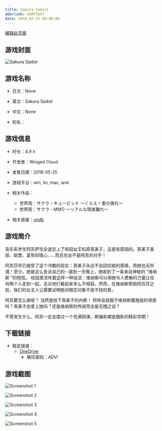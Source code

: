 ```yaml
---
title: Sakura Sadist
abbrlink: e88f3b5f
date: 2018-05-25 00:00:00
---
```

[编辑此页面](https://github.com/ACG-3/ADV3-source/blob/main/source/_posts/games/Sakura%20Sadist.md)

## 游戏封面

![Sakura Sadist](https://pan.timero.xyz/onedrive/img_lib_001/Sakura%20Sadist_cover.avif)


## 游戏名称

- 日文：None
- 英文：Sakura Sadist
- 中文：None

- 别名：


## 游戏信息

- 时长：4.9 h
- 开发者：Winged Cloud
- 发售日期：2018-05-25
- 游戏平台：win, lin, mac, and
- 相关作品：
   - 世界观：サクラ・キューピッド ～くらえ！愛の弾丸～
   - 世界观：サクラ・MMO ～リアルな現実離れ～

- 相关链接：[vndb](https://vndb.org/v23070)


## 游戏简介

音乐系学生阿苏萨完全迷恋上了校园女王松原真美子，这是有原因的。真美子美丽、聪慧、富有同情心......而且完全不是阿苏的对手！

阿苏莎早已接受了这个冷酷的现实：真美子永远不会回应她的感情，而她也无所谓！至少，她是这么告诉自己的--直到一天晚上，她收到了一条来自神秘的 "维纳斯 "的短信。
校园里流传着这样一种说法：维纳斯可以用她令人费解的力量让任何两个人走到一起，无论他们看起来多么不相容。然而，在维纳斯帮助阿苏莎之前，我们的女主人公需要证明她对暗恋对象不屈不挠的爱。

阿苏要怎么做呢？
当然是拍下真美子的内裤！
阿梓会屈服于维纳斯魔鬼般的诱惑吗？真美子会爱上她吗？还是维纳斯的传闻完全是无稽之谈？

不管发生什么，阿苏一定会度过一个充满阴谋、欺骗和裙底摄影的精彩学期！




## 下载链接

- 稳定链接：
    - [OneDrive](https://pan.timero.xyz/onedrive/adv_lib_001/Sakura%20Sadist)
        - 解压密码：ADV!



## 游戏截图


![Screenshot 1](https://pan.timero.xyz/onedrive/img_lib_001/Sakura%20Sadist_Screenshot_1.avif)

![Screenshot 2](https://pan.timero.xyz/onedrive/img_lib_001/Sakura%20Sadist_Screenshot_2.avif)

![Screenshot 3](https://pan.timero.xyz/onedrive/img_lib_001/Sakura%20Sadist_Screenshot_3.avif)

![Screenshot 4](https://pan.timero.xyz/onedrive/img_lib_001/Sakura%20Sadist_Screenshot_4.avif)

![Screenshot 5](https://pan.timero.xyz/onedrive/img_lib_001/Sakura%20Sadist_Screenshot_5.avif)

